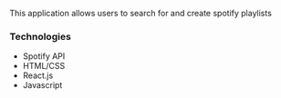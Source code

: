 This application allows users to search for and create spotify playlists

### Technologies
* Spotify API
* HTML/CSS
* React.js
* Javascript
